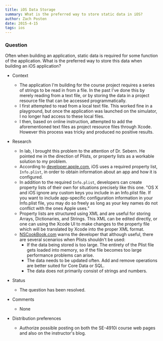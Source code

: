 ```yaml
---
title: iOS Data Storage
summary: What is the preferred way to store static data in iOS?
author: Zach Posten
date: 2015-4-15
tags: ios
---
```


### Question

Often when building an application, static data is required for some function of the application.  What is the preferred way to store this data when building an iOS application?

*	Context
	*	The application I'm building for the course project requires a series of strings to be read in from a file.  In the past I've done this by merely reading from a text file, or by storing the data in a project resource file that can be accessed programmatically.  
	*	I first attempted to read from a local text file.  This worked fine in a playground, but once the application was launched on the simulator, I no longer had access to these local files.  
	*	I then, based on online instruction, attempted to add the aforementioned text files as project resource files through Xcode.  However this process was tricky and produced no positive results.  

*	Research
	*	In lab, I brought this problem to the attention of Dr. Sebern.  He pointed me in the direction of Plists, or property lists as a workable solution to my problem.
	*	According to [developer.apple.com](https://developer.apple.com/library/ios/documentation/General/Reference/InfoPlistKeyReference/Articles/AboutInformationPropertyListFiles.html), iOS uses a required property list, `Info.plist`, in order to obtain information about an app and how it is configured.
	*	In addition to the required `Info.plist`, developers can create property lists of their own for situations precisely like this one.  "OS X and iOS ignore any custom keys you include in an Info.plist file. If you want to include app-specific configuration information in your Info.plist file, you may do so freely as long as your key names do not conflict with the ones Apple uses."
	*	Property lists are structured using XML and are useful for storing Arrays, Dictionaries, and Strings.  This XML can be edited directly, or one can using the Xcode UI to make changes to the property file which will be translated by Xcode into the proper XML format.
	*	[NSCookBook.com](http://nscookbook.com/2013/02/ios-programming-recipe-13-using-property-lists-plists/) warns the developer that although useful, there are several scenarios when Plists shouldn't be used:
		*	If the data being stored is too large.  The entirety of the Plist file gets loaded into memory, so if the file becomes too large performance problems can arise.
		*	The data needs to be updated often.  Add and remove operations are better suited for Core Data or SQL.
		*	The data does not primarily consist of strings and numbers.

*	Status
	*	The question has been resolved.
*	Comments
	*	None

*	Distribution preferences
	*	Authorize possible posting on both the SE-4910i course web pages and also on the instructor's blog.
